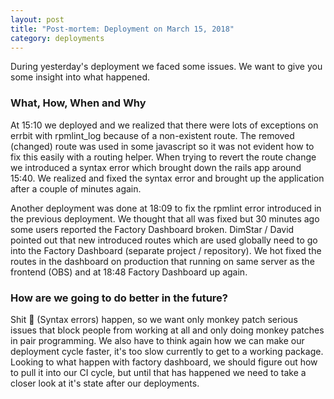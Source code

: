 ```yaml
---
layout: post
title: "Post-mortem: Deployment on March 15, 2018"
category: deployments
---
```


During yesterday's deployment we faced some issues. We want to give you some insight into what happened.

### What, How, When and Why

At 15:10 we deployed and we realized that there were lots of exceptions on errbit with rpmlint_log because of a non-existent route.
The removed (changed) route was used in some javascript so it was not evident how to fix this easily with a routing helper.
When trying to revert the route change we introduced a syntax error which brought down the rails app around 15:40.
We realized and fixed the syntax error and brought up the application after a couple of minutes again.

Another deployment was done at 18:09 to fix the rpmlint error introduced in the previous deployment.
We thought that all was fixed but 30 minutes ago some users reported the Factory Dashboard broken.
DimStar / David pointed out that new introduced routes which are used globally need to go into the Factory Dashboard (separate project / repository).
We hot fixed the routes in the dashboard on production that running on same server as the frontend (OBS) and at 18:48 Factory Dashboard up again.


### How are we going to do better in the future?

Shit :hankey: (Syntax errors) happen, so we want only monkey patch serious issues that block people from working at all and
only doing monkey patches in pair programming.
We also have to think again how we can make our deployment cycle faster, it's too slow currently to get to a working package.
Looking to what happen with factory dashboard, we should figure out how to pull it into our CI cycle, but until that has happened
we need to take a closer look at it's state after our deployments.
